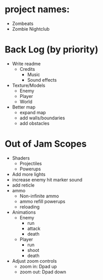 # project names: 
- Zombeats
- Zombie Nightclub

# Back Log (by priority)
- Write readme
  - Credits
    - Music
    - Sound effects
- Texture/Models
  - Enemy
  - Player
  - World
- Better map
  - expand map
  - add walls/boundaries
  - add obstacles 

# Out of Jam Scopes
- Shaders
  - Projectiles
  - Powerups
- Add more lights
- increase enemy hit marker sound
- add reticle
- ammo
  - Non-infinite ammo
  - ammo refill powerups
  - reloading
- Animations
  - Enemy 
    - run
    - attack
    - death
  - Player
    - run
    - shoot
    - death
- Adjust zoom controls
  - zoom in: Dpad up
  - zoom out: Dpad down